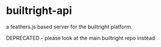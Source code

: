 # builtright-api
a feathers.js based server for the builtright platform.

DEPRECATED - please look at the main builtright repo instead 
